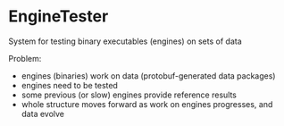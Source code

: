 # EngineTester
System for testing binary executables (engines) on sets of data


Problem:
- engines (binaries) work on data (protobuf-generated data packages)
- engines need to be tested
- some previous (or slow) engines provide reference results
- whole structure moves forward as work on engines progresses, and data evolve
